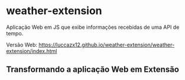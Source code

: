 # weather-extension

Aplicação Web em JS que exibe informações recebidas de uma API de tempo.

Versão Web: https://luccazx12.github.io/weather-extension/weather-extension/index.html

## Transformando a aplicação Web em Extensão
